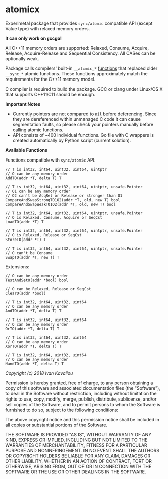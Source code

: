 atomicx
===

Experimetal package that provides `sync/atomic` compatible API (except Value type) with relaxed memory orders.

__It can only work on gccgo!__

All C++11 memory orders are supported: Relaxed, Consume, Acquire, Release, Acquire-Release and
Sequential Consistency. All CASes can be optionally weak.

Package calls compilers' built-in `__atomic_*` [functions](https://gcc.gnu.org/onlinedocs/gcc/_005f_005fatomic-Builtins.html) 
that replaced older `__sync_*` atomic functions. These functions approximately match the requirements for the C++11 memory model.

C compiler is required to build the package. GCC or clang under Linux/OS X that supports C++11/C11 should be enough.

__Important Notes__

- Currently pointers are not compared to `nil` before deferencing. Since they are dereferenced within unmanaged C code it can
cause segmentation faults, so please check your pointers manually before calling atomic functions.
- API consists of ~400 individual functions. Go file with C wrappers is created automatically by Python script (current solution).

__Available Functions__

Functions compatible with `sync/atomic` API:

```
// T is int32, int64, uint32, uint64, uintptr
// O can be any memory order
AddTO(addr *T, delta T) T

// T is int32, int64, uint32, uint64, uintptr, unsafe.Pointer
// O1 can be any memory order
// O2 can't be AcqRel or Release or stronger than O1
CompareAndSwapStrongTO1O2(addr *T, old, new T) bool
CompareAndSwapWeakTO1O2(addr *T, old, new T) bool

// T is int32, int64, uint32, uint64, uintptr, unsafe.Pointer
// O is Relaxed, Consume, Acquire or SeqCst
LoadTO(addr *T) T

// T is int32, int64, uint32, uint64, uintptr, unsafe.Pointer
// O is Relaxed, Release or SeqCst
StoreTO(addr *T) T

// T is int32, int64, uint32, uint64, uintptr, unsafe.Pointer
// O can't be Consume
SwapTO(addr *T, new T) T
```

Extensions:

```
// O can be any memory order
TestAndSetO(addr *bool) bool

// O can be Relaxed, Release or SeqCst
ClearO(addr *bool)

// T is int32, int64, uint32, uint64
// O can be any memory order
AndTO(addr *T, delta T) T

// T is int32, int64, uint32, uint64
// O can be any memory order
OrTO(addr *T, delta T) T

// T is int32, int64, uint32, uint64
// O can be any memory order
XorTO(addr *T, delta T) T

// T is int32, int64, uint32, uint64
// O can be any memory order
NandTO(addr *T, delta T) T
```

_Copyright (c) 2018 Ivan Kavaliou_

Permission is hereby granted, free of charge, to any person obtaining a copy of this software and associated documentation files (the "Software"), to deal in the Software without restriction, including without limitation the rights to use, copy, modify, merge, publish, distribute, sublicense, and/or sell copies of the Software, and to permit persons to whom the Software is furnished to do so, subject to the following conditions:

The above copyright notice and this permission notice shall be included in all copies or substantial portions of the Software.

THE SOFTWARE IS PROVIDED "AS IS", WITHOUT WARRANTY OF ANY KIND, EXPRESS OR IMPLIED, INCLUDING BUT NOT LIMITED TO THE WARRANTIES OF MERCHANTABILITY, FITNESS FOR A PARTICULAR PURPOSE AND NONINFRINGEMENT. IN NO EVENT SHALL THE AUTHORS OR COPYRIGHT HOLDERS BE LIABLE FOR ANY CLAIM, DAMAGES OR OTHER LIABILITY, WHETHER IN AN ACTION OF CONTRACT, TORT OR OTHERWISE, ARISING FROM, OUT OF OR IN CONNECTION WITH THE SOFTWARE OR THE USE OR OTHER DEALINGS IN THE SOFTWARE.
